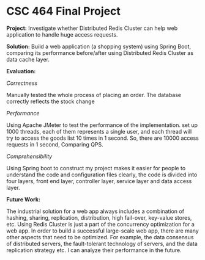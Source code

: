 # CSC 464 Final Project
**Project:** Investigate whether Distributed Redis Cluster can help web application to handle huge access requests.

**Solution:** Build a web application (a shopping system) using Spring Boot, comparing its performance before/after using Distributed Redis Cluster as data cache layer.

**Evaluation:**

*Correctness*

Manually tested the whole process of placing an order. The database correctly reflects the stock change

*Performance*

Using Apache JMeter to test the performance of the implementation. set up 1000 threads, each of them represents a single user, and each thread will try to access the goods list 10 times in 1 second. So, there are 10000 access requests in 1 second, Comparing QPS.



*Comprehensibility*

Using Spring boot to construct my project makes it easier for people to understand the code and configuration files clearly, the code is divided into four layers, front end layer, controller layer, service layer and data access layer.

**Future Work:**

The industrial solution for a web app always includes a combination of hashing, sharing, replication, distribution, high fail-over, key-value stores, etc. Using Redis Cluster is just a part of the concurrency optimization for a web app. In order to build a successful large-scale web app, there are many other aspects that need to be optimized. For example, the data consensus of distributed servers, the fault-tolerant technology of servers, and the data replication strategy etc. I can analyze their performance in the future.